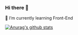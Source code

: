 ### Hi there 👋

🌱 I’m currently learning Front-End

[![Anurag's github stats](https://github-readme-stats.vercel.app/api?username=lqzo&show_icons=true&hide=["contribs","prs"])](https://github.com/anuraghazra/github-readme-stats)

<!--
**lqzo/lqzo** is a ✨ _special_ ✨ repository because its `README.md` (this file) appears on your GitHub profile.

Here are some ideas to get you started:

- 🔭 I’m currently working on ...
- 🌱 I’m currently learning ...
- 👯 I’m looking to collaborate on ...
- 🤔 I’m looking for help with ...
- 💬 Ask me about ...
- 📫 How to reach me: ...
- 😄 Pronouns: ...
- ⚡ Fun fact: ...
-->
